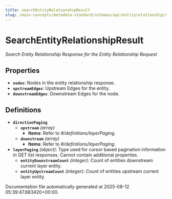 ```yaml
---
title: searchEntityRelationshipResult
slug: /main-concepts/metadata-standard/schemas/api/entityrelationship/searchentityrelationshipresult
---
```


# SearchEntityRelationshipResult

*Search Entity Relationship Response for the Entity Relationship Request*

## Properties

- **`nodes`**: Nodes in the entity relationship response.
- **`upstreamEdges`**: Upstream Edges for the entity.
- **`downstreamEdges`**: Downstream Edges for the node.
## Definitions

- **`directionPaging`**
  - **`upstream`** *(array)*
    - **Items**: Refer to *#/definitions/layerPaging*.
  - **`downstream`** *(array)*
    - **Items**: Refer to *#/definitions/layerPaging*.
- **`layerPaging`** *(object)*: Type used for cursor based pagination information in GET list responses. Cannot contain additional properties.
  - **`entityDownstreamCount`** *(integer)*: Count of entities downstream current layer entity.
  - **`entityUpstreamCount`** *(integer)*: Count of entities upstream current layer entity.


Documentation file automatically generated at 2025-08-12 05:39:47.683420+00:00.
